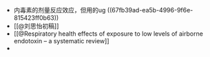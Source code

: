 - 内毒素的剂量反应效应，但用的ug ((67fb39ad-ea5b-4996-9f6e-815423ff0b63))
- [[@刘思怡初稿]]
- [[@Respiratory health effects of exposure to low levels of airborne endotoxin – a systematic review]]
-
